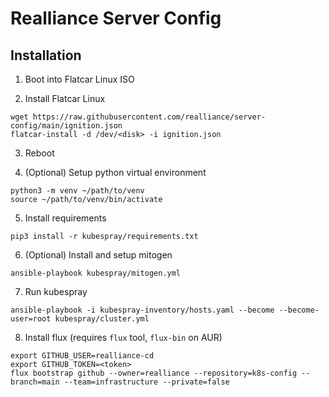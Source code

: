 # Realliance Server Config

## Installation

1. Boot into Flatcar Linux ISO

2. Install Flatcar Linux

```shell
wget https://raw.githubusercontent.com/realliance/server-config/main/ignition.json
flatcar-install -d /dev/<disk> -i ignition.json
```

3. Reboot

4. (Optional) Setup python virtual environment

```shell
python3 -m venv ~/path/to/venv
source ~/path/to/venv/bin/activate
```

5. Install requirements
```shell
pip3 install -r kubespray/requirements.txt
```

6. (Optional) Install and setup mitogen

```shell
ansible-playbook kubespray/mitogen.yml
```

7. Run kubespray

```shell
ansible-playbook -i kubespray-inventory/hosts.yaml --become --become-user=root kubespray/cluster.yml
```

8. Install flux (requires `flux` tool, `flux-bin` on AUR)

```shell
export GITHUB_USER=realliance-cd
export GITHUB_TOKEN=<token>
flux bootstrap github --owner=realliance --repository=k8s-config --branch=main --team=infrastructure --private=false
```

